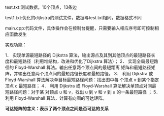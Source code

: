 test.txt:测试数据，10个顶点，13条边

test1.txt:优化的dijkstra的测试文件，数据与test.txt相同，数据格式不同

main.cpp:代码文件，具体操作会在控制台提醒，只需要输入相应序号即可控制相应函数发生

实现功能：

1． 实现单源最短路径的 Dijkstra 算法，输出源点及其到其他顶点的最短路径长
度和最短路径（利用堆结构，改进和优化了Dijkstra 算法）；
2． 实现全局最短路径的 Floyd-Warshall 算法。输出任意两个顶点间的最短距离
矩阵和最短路径矩阵，并输出任意两个顶点间的最短路径长度和最短路径。
3． 利用 Dijkstra 或 Floyd-Warshall 算法解决单目标最短路径问题：找出图中每
个顶点 v 到某个指定顶点 c 最短路径；
4． 利用 Dijkstra 或 Floyd-Warshall 算法解决单顶点对间最短路径问题：对于某
对顶点 u 和 v，找出 u 到 v 和 v 到 u 的一条最短路径 ；
5． 利用 Floyd-Warshall 算法，计算有向图的可达矩阵。

**可达矩阵的含义：表示了两个顶点之间是否可达的关系**